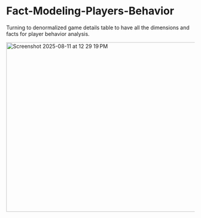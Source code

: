 # Fact-Modeling-Players-Behavior

Turning to denormalized game details table to have all the dimensions and facts for player behavior analysis. 

<img width="1211" height="454" alt="Screenshot 2025-08-11 at 12 29 19 PM" src="https://github.com/user-attachments/assets/f6b71f29-18a7-4a5c-97fd-5ba3361cd35f" />
